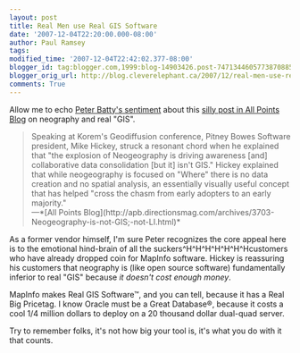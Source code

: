 ```yaml
---
layout: post
title: Real Men use Real GIS Software
date: '2007-12-04T22:20:00.000-08:00'
author: Paul Ramsey
tags: 
modified_time: '2007-12-04T22:42:02.377-08:00'
blogger_id: tag:blogger.com,1999:blog-14903426.post-7471344605773870885
blogger_orig_url: http://blog.cleverelephant.ca/2007/12/real-men-use-real-gis-software.html
comments: True
---
```


Allow me to echo [Peter Batty's sentiment](http://geothought.blogspot.com/2007/12/no-data-creation-in-neogeography-errr.html) about this [silly post in All Points Blog](http://apb.directionsmag.com/archives/3703-Neogeography-is-not-GIS;-not-LI.html) on neography and real "GIS".

<blockquote>Speaking at Korem's Geodiffusion conference, Pitney Bowes Software president, Mike Hickey, struck a resonant chord when he explained that "the explosion of Neogeography is driving awareness [and] collaborative data consolidation [but it] isn't GIS." Hickey explained that while neogeography is focused on "Where" there is no data creation and no spatial analysis, an essentially visually useful concept that has helped "cross the chasm from early adopters to an early majority."<br/>&mdash;*[All Points Blog](http://apb.directionsmag.com/archives/3703-Neogeography-is-not-GIS;-not-LI.html)*</blockquote>

As a former vendor himself, I'm sure Peter recognizes the core appeal here is to the emotional hind-brain of all the suckers^H^H^H^H^H^H^Hcustomers who have already dropped coin for MapInfo software.  Hickey is reassuring his customers that neography is (like open source software) fundamentally inferior to real "GIS" because *it doesn't cost enough money*.

MapInfo makes Real GIS Software&trade;, and you can tell, because it has a Real Big Pricetag.  I know Oracle must be a Great Database&reg;, because it costs a cool 1/4 million dollars to deploy on a 20 thousand dollar dual-quad server.

Try to remember folks, it's not how big your tool is, it's what you do with it that counts.